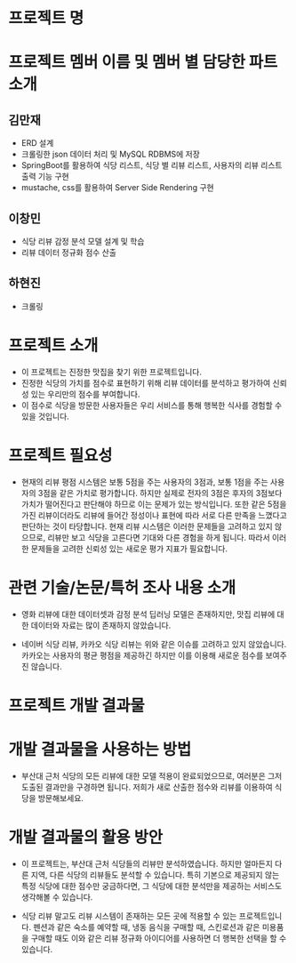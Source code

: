 # 프로젝트 명

# 프로젝트 멤버 이름 및 멤버 별 담당한 파트 소개

## 김만재
- ERD 설계
- 크롤링한 json 데이터 처리 및 MySQL RDBMS에 저장
- SpringBoot를 활용하여 식당 리스트, 식당 별 리뷰 리스트, 사용자의 리뷰 리스트 출력 기능 구현
- mustache, css를 활용하여 Server Side Rendering 구현

## 이창민
- 식당 리뷰 감정 분석 모델 설계 및 학습
- 리뷰 데이터 정규화 점수 산출

## 하현진
- 크롤링

# 프로젝트 소개
- 이 프로젝트는 진정한 맛집을 찾기 위한 프로젝트입니다.
- 진정한 식당의 가치를 점수로 표현하기 위해 리뷰 데이터를 분석하고 평가하여 신뢰성 있는 우리만의 점수를 부여합니다.
- 이 점수로 식당을 방문한 사용자들은 우리 서비스를 통해 행복한 식사를 경험할 수 있을 것입니다.

# 프로젝트 필요성
- 현재의 리뷰 평점 시스템은 보통 5점을 주는 사용자의 3점과, 보통 1점을 주는 사용자의 3점을 같은 가치로 평가합니다.
  하지만 실제로 전자의 3점은 후자의 3점보다 가치가 떨어진다고 판단해야 하므로 이는 문제가 있는 방식입니다.
  또한 같은 5점을 가진 리뷰이더라도 리뷰에 들어간 정성이나 표현에 따라 서로 다른 만족을 느꼈다고 판단하는 것이 타당합니다.
  현재 리뷰 시스템은 이러한 문제들을 고려하고 있지 않으므로, 리뷰만 보고 식당을 고른다면 기대와 다른 경험을 하게 됩니다.
  따라서 이러한 문제들을 고려한 신뢰성 있는 새로운 평가 지표가 필요합니다.

# 관련 기술/논문/특허 조사 내용 소개
- 영화 리뷰에 대한 데이터셋과 감정 분석 딥러닝 모델은 존재하지만, 맛집 리뷰에 대한 데이터와 자료는 많이 존재하지 않았습니다.
  
- 네이버 식당 리뷰, 카카오 식당 리뷰는 위와 같은 이슈를 고려하고 있지 않았습니다.
  카카오는 사용자의 평균 평점을 제공하긴 하지만 이를 이용해 새로운 점수를 보여주진 않습니다.

# 프로젝트 개발 결과물

# 개발 결과물을 사용하는 방법
- 부산대 근처 식당의 모든 리뷰에 대한 모델 적용이 완료되었으므로, 여러분은 그저 도출된 결과만을 구경하면 됩니다.
  저희가 새로 산출한 점수와 리뷰를 이용하여 식당을 방문해보세요.

# 개발 결과물의 활용 방안
- 이 프로젝트는, 부산대 근처 식당들의 리뷰만 분석하였습니다.
  하지만 얼마든지 다른 지역, 다른 식당의 리뷰들도 분석할 수 있습니다.
  특히 기본으로 제공되지 않는 특정 식당에 대한 점수만 궁금하다면, 그 식당에 대한 분석만을 제공하는 서비스도 생각해볼 수 있습니다.

- 식당 리뷰 말고도 리뷰 시스템이 존재하는 모든 곳에 적용할 수 있는 프로젝트입니다.
  펜션과 같은 숙소를 예약할 때, 냉동 음식을 구매할 때, 스킨로션과 같은 미용품을 구매할 때도
  이와 같은 리뷰 정규화 아이디어를 사용하면 더 행복한 선택을 할 수 있습니다.

